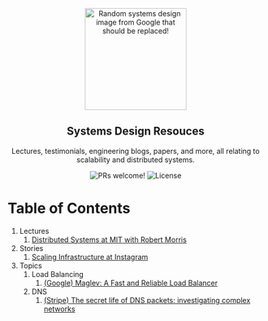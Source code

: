 <p align="center">
  <img src="https://miro.medium.com/max/2000/1*UXYdhUocJfSHSdV3vRn8OQ.png" alt="Random systems design image from Google that should be replaced!" width="200">
</p>

<h2 align="center">
  Systems Design Resouces
</h2>

<p align="center">
  Lectures, testimonials, engineering blogs, papers, and more, all relating to scalability and distributed systems.
</p>

<p align="center">
  <img src="https://img.shields.io/badge/PRs-Welcome!-yellowgreen" alt="PRs welcome!" />

  <img alt="License" src="https://img.shields.io/badge/license-MIT-yellowgreen">
</p>

# Table of Contents
1. Lectures
    1. [Distributed Systems at MIT with Robert Morris](https://www.youtube.com/watch?v=cQP8WApzIQQ&list=PLrw6a1wE39_tb2fErI4-WkMbsvGQk9_UB)
2. Stories
    1. [Scaling Infrastructure at Instagram](https://www.youtube.com/watch?v=hnpzNAPiC0E&t=2182s) 
3. Topics
    1. Load Balancing
        1. [(Google) Maglev: A Fast and Reliable Load Balancer](https://research.google/pubs/pub44824/) 
    1. DNS
        1. [(Stripe) The secret life of DNS packets: investigating complex networks](https://stripe.com/blog/secret-life-of-dns)  

